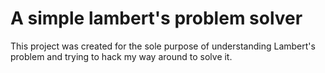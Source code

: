 # A simple lambert's problem solver

This project was created for the sole purpose of understanding Lambert's problem and trying to hack my way around to solve it. 

